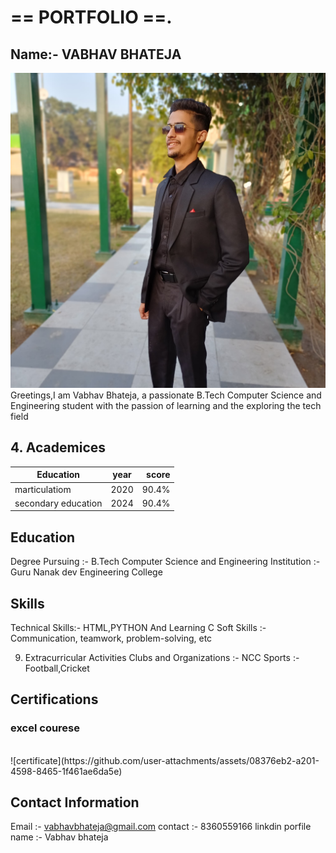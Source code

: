 # == PORTFOLIO ==.

## Name:- VABHAV BHATEJA
![alt text](image.jpg)
<br>
 Greetings,I am Vabhav Bhateja, a passionate B.Tech Computer Science and Engineering student with the passion of learning and the exploring the tech field  

## 4. Academices

| Education     | year          | score |
| ------------- |:-------------:| -----:|
|marticulatiom  | 2020          | 90.4%|
|secondary education| 2024          | 90.4% |

## Education
Degree Pursuing :- B.Tech Computer Science and Engineering
Institution     :- Guru Nanak dev Engineering College

## Skills
Technical Skills:- HTML,PYTHON And Learning C
Soft Skills     :- Communication, teamwork, problem-solving, etc

9. Extracurricular Activities
Clubs and Organizations :- NCC
Sports                  :- Football,Cricket
## Certifications
### excel courese
<br>
![certificate](https://github.com/user-attachments/assets/08376eb2-a201-4598-8465-1f461ae6da5e)


## Contact Information
Email :- vabhavbhateja@gmail.com
contact :- 8360559166
linkdin porfile name :- Vabhav bhateja
